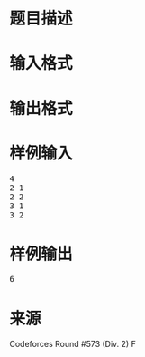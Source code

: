 

# 题目描述



# 输入格式



# 输出格式



# 样例输入


<pre>4
2 1
2 2
3 1
3 2
</pre>

# 样例输出


<pre>6
</pre>

# 来源


<p>
Codeforces Round #573 (Div. 2) F
</p>
